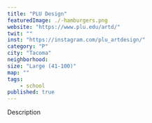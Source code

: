 ```yaml
---
title: "PLU Design"
featuredImage: ./-hamburgers.png
website: "https://www.plu.edu/artd/"
twit: ""
inst: "https://instagram.com/plu_artdesign/"
category: "P"
city: "Tacoma"
neighborhood:
size: "Large (41-100)"
map: ""
tags:
    - school
published: true
---
```


Description
